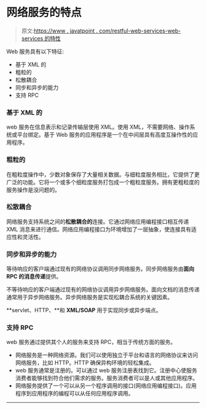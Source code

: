 # 网络服务的特点

> 原文:[https://www . javatpoint . com/restful-web-services-web-services 的特性](https://www.javatpoint.com/restful-web-services-characteristics-of-web-services)

Web 服务具有以下特征:

*   基于 XML 的
*   粗粒的
*   松散耦合
*   同步和异步的能力
*   支持 RPC

### 基于 XML 的

web 服务在信息表示和记录传输层使用 XML。使用 XML，不需要网络、操作系统或平台绑定。基于 Web 服务的应用程序是一个在中间层具有高度互操作性的应用程序。

### 粗粒的

在粗粒度操作中，少数对象保存了大量相关数据。与细粒度服务相比，它提供了更广泛的功能。它将一个或多个细粒度服务打包成一个粗粒度服务。拥有更粗粒度的服务操作是没问题的。

### 松散耦合

网络服务支持系统之间的**松散耦合的**连接。它通过网络应用编程接口相互传递 XML 消息来进行通信。网络应用编程接口为环境增加了一层抽象，使连接具有适应性和灵活性。

### 同步和异步的能力

等待响应的客户端通过现有的网络协议调用同步网络服务。同步网络服务由**面向 RPC 的消息传递**提供。

不等待响应的客户端通过现有的网络协议调用异步网络服务。面向文档的消息传递通常用于异步网络服务。异步网络服务是实现松耦合系统的关键因素。

**servlet、HTTP、**和 **XML/SOAP** 用于实现同步或异步端点。

### 支持 RPC

web 服务通过提供其个人的服务来支持 RPC，相当于传统方面的服务。

*   网络服务是一种网络资源。我们可以使用独立于平台和语言的网络协议来访问网络服务，比如 HTTP。HTTP 确保异构环境的轻松集成。
*   web 服务通常是注册的。可以通过 web 服务注册表找到它。注册中心使服务消费者能够找到符合他们需求的服务。服务消费者可以是人或其他应用程序。
*   网络服务提供了一个可以从另一个程序调用的接口(网络应用编程接口)。应用程序到应用程序的编程可以从任何应用程序调用。

* * *